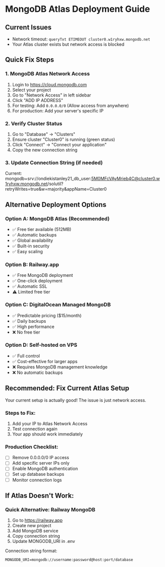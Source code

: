 # MongoDB Atlas Deployment Guide

## Current Issues
- Network timeout: `queryTxt ETIMEOUT cluster0.w1ryhxw.mongodb.net`
- Your Atlas cluster exists but network access is blocked

## Quick Fix Steps

### 1. MongoDB Atlas Network Access
1. Login to https://cloud.mongodb.com
2. Select your project
3. Go to "Network Access" in left sidebar
4. Click "ADD IP ADDRESS"
5. For testing: Add `0.0.0.0/0` (Allow access from anywhere)
6. For production: Add your server's specific IP

### 2. Verify Cluster Status
1. Go to "Database" → "Clusters"
2. Ensure cluster "Cluster0" is running (green status)
3. Click "Connect" → "Connect your application"
4. Copy the new connection string

### 3. Update Connection String (if needed)
Current: mongodb+srv://ondiekistanley21_db_user:5M0MFcVAyMrieb4C@cluster0.w1ryhxw.mongodb.net/solutil?retryWrites=true&w=majority&appName=Cluster0

## Alternative Deployment Options

### Option A: MongoDB Atlas (Recommended)
- ✅ Free tier available (512MB)
- ✅ Automatic backups
- ✅ Global availability
- ✅ Built-in security
- ✅ Easy scaling

### Option B: Railway.app
- ✅ Free MongoDB deployment
- ✅ One-click deployment
- ✅ Automatic SSL
- ⚠️ Limited free tier

### Option C: DigitalOcean Managed MongoDB
- ✅ Predictable pricing ($15/month)
- ✅ Daily backups
- ✅ High performance
- ❌ No free tier

### Option D: Self-hosted on VPS
- ✅ Full control
- ✅ Cost-effective for larger apps
- ❌ Requires MongoDB management knowledge
- ❌ No automatic backups

## Recommended: Fix Current Atlas Setup

Your current setup is actually good! The issue is just network access.

### Steps to Fix:
1. Add your IP to Atlas Network Access
2. Test connection again
3. Your app should work immediately

### Production Checklist:
- [ ] Remove 0.0.0.0/0 IP access
- [ ] Add specific server IPs only
- [ ] Enable MongoDB authentication
- [ ] Set up database backups
- [ ] Monitor connection logs

## If Atlas Doesn't Work:

### Quick Alternative: Railway MongoDB
1. Go to https://railway.app
2. Create new project
3. Add MongoDB service
4. Copy connection string
5. Update MONGODB_URI in .env

Connection string format:
```
MONGODB_URI=mongodb://username:password@host:port/database
```
